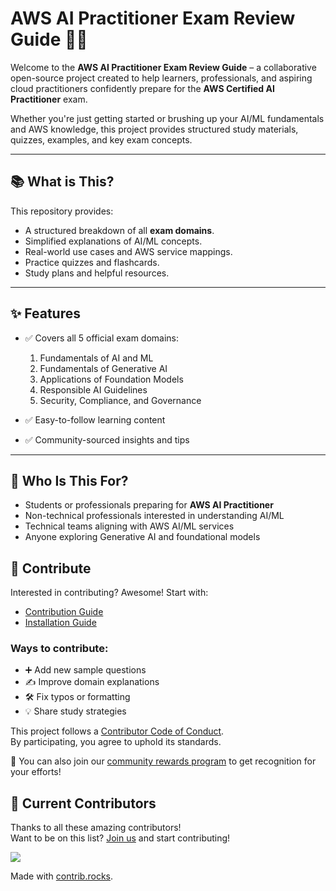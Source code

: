 # AWS AI Practitioner Exam Review Guide 📘🤖

Welcome to the **AWS AI Practitioner Exam Review Guide** – a collaborative open-source project created to help learners, professionals, and aspiring cloud practitioners confidently prepare for the **AWS Certified AI Practitioner** exam.

Whether you're just getting started or brushing up your AI/ML fundamentals and AWS knowledge, this project provides structured study materials, quizzes, examples, and key exam concepts.

---

## 📚 What is This?

This repository provides:
- A structured breakdown of all **exam domains**.
- Simplified explanations of AI/ML concepts.
- Real-world use cases and AWS service mappings.
- Practice quizzes and flashcards.
- Study plans and helpful resources.

---

## ✨ Features

- ✅ Covers all 5 official exam domains:
  1. Fundamentals of AI and ML
  2. Fundamentals of Generative AI
  3. Applications of Foundation Models
  4. Responsible AI Guidelines
  5. Security, Compliance, and Governance

- ✅ Easy-to-follow learning content
- ✅ Community-sourced insights and tips

---

## 🧠 Who Is This For?

- Students or professionals preparing for **AWS AI Practitioner**
- Non-technical professionals interested in understanding AI/ML
- Technical teams aligning with AWS AI/ML services
- Anyone exploring Generative AI and foundational models

## 🤝 Contribute

Interested in contributing? Awesome! Start with:

- [Contribution Guide](CONTRIBUTING.md)
- [Installation Guide](INSTALLATION.md)

### Ways to contribute:

- ➕ Add new sample questions  
- ✍️ Improve domain explanations  
- 🛠️ Fix typos or formatting  
- 💡 Share study strategies  

This project follows a [Contributor Code of Conduct](CODE_OF_CONDUCT.md).  
By participating, you agree to uphold its standards.

🎁 You can also join our [community rewards program](#) to get recognition for your efforts!

## 💚 Current Contributors

Thanks to all these amazing contributors!  
Want to be on this list? [Join us](#) and start contributing!

<a href="https://github.com/kevinslashdigital/aws-api-practitioner-prep/graphs/contributors">
  <img src="https://contrib.rocks/image?repo=kevinslashdigital/aws-api-practitioner-prep" />
</a>

Made with [contrib.rocks](https://contrib.rocks).